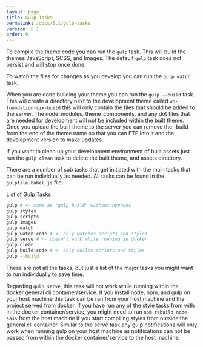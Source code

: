 ```yaml
---
layout: page
title: Gulp Tasks
permalink: /docs/5.1/gulp-tasks
version: 5.1
order: 9
---
```


To compile the theme code you can run the `gulp` task. This will build the themes JavaScript, SCSS, and Images. The default `gulp` task does not persist and will stop once done.

To watch the files for changes as you develop you can run the `gulp watch` task.

When you are done building your theme you can run the `gulp --build` task. This will create a directory next to the development theme called `wp-foundation-six-build` this will only contain the files that should be added to the server. The node_modules, theme_components, and any dot files that are needed for development will not be included within the built theme. Once you upload the built theme to the server you can remove the -build from the end of the theme name so that you can FTP into it and the development version to make updates.

If you want to clean up your development environment of built assets just run the `gulp clean` task to delete the built theme, and assets directory.

There are a number of sub tasks that get initiated with the main tasks that can be run individually as needed. All tasks can be found in the `gulpfile.babel.js` file.

List of Gulp Tasks:

```bash
gulp # <- same as "gulp build" without hyphens
gulp styles
gulp scripts
gulp images
gulp watch
gulp watch:code # <- only watches scripts and styles
gulp serve # <- doesn't work while running in docker
gulp clean
gulp build:code # <- only builds scripts and styles
gulp --build
```

These are not all the tasks, but just a list of the major tasks you might want to run individually to save time.

Regarding `gulp serve`, this task will not work while running within the docker general cli container/service. If you install node, npm, and gulp on your host machine this task can be ran from your host machine and the project served from docker. If you have run any of the style tasks from with in the docker container/service, you might need to run `npm rebuild node-sass` from the host machine if you start compiling styles from outside the general cli container. Similar to the serve task any gulp notifications will only work when running gulp on your host machine as notifications can not be passed from within the docker container/service to the host machine.
